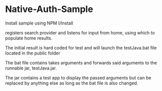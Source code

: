 # Native-Auth-Sample

Install sample using NPM I/Install


 registers search provider and listens for input from home, using which to populate home results. 

The initial result is hard coded for test and will launch the testJava.bat file located in the public folder

The bat file contains takes arguments and forwards said arguments to the runnable jar, testJava.jar.

The jar contains a test app to display the passed arguments but can be replaced by anything else as long as the bat file is also changed. 
